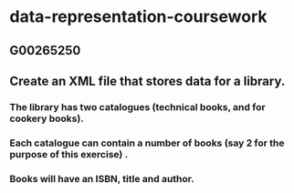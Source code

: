 # data-representation-coursework
## G00265250
## Create an XML file that stores data for a library. 

### The library has two catalogues (technical books, and for cookery books).

### Each catalogue can contain a number of books (say 2 for the purpose of this exercise) . 

### Books will have an ISBN, title and author.

